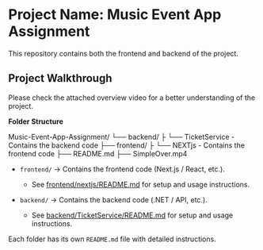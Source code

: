 # Project Name: Music Event App Assignment

This repository contains both the frontend and backend of the project.  

## Project Walkthrough

Please check the attached overview video for a better understanding of the project.

**Folder Structure**

Music-Event-App-Assignment/
 └── backend/
 ├      └── TicketService - Contains the backend code
 ├── frontend/
 ├      └── NEXTjs - Contains the frontend code
 ├── README.md
 ├── SimpleOver.mp4


- `frontend/` → Contains the frontend code (Next.js / React, etc.).  
  - See [frontend/nextjs/README.md](./frontend/README.md) for setup and usage instructions.  
  
- `backend/` → Contains the backend code (.NET / API, etc.).  
  - See [backend/TicketService/README.md](./backend/README.md) for setup and usage instructions.  

Each folder has its own `README.md` file with detailed instructions.
